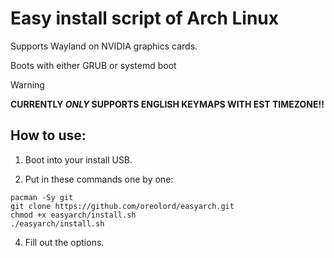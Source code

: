 
# Easy install script of Arch Linux 
Supports Wayland on NVIDIA graphics cards. 

Boots with either GRUB or systemd boot

> [!WARNING]
> **CURRENTLY _ONLY_ SUPPORTS ENGLISH KEYMAPS WITH EST TIMEZONE!!**


## How to use:
1. Boot into your install USB.

2. Put in these commands one by one:
```
pacman -Sy git
git clone https://github.com/oreolord/easyarch.git
chmod +x easyarch/install.sh
./easyarch/install.sh
```
4. Fill out the options.
